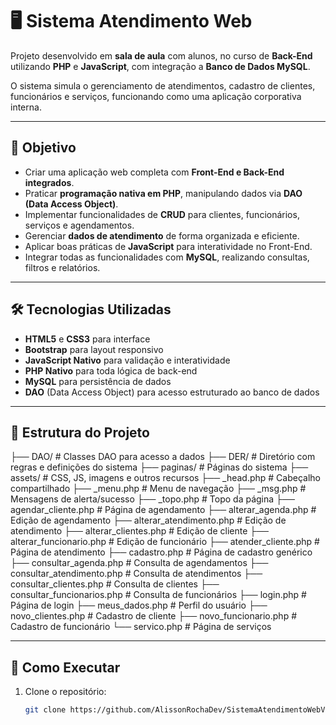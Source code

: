 # 🖥️ Sistema Atendimento Web

Projeto desenvolvido em **sala de aula** com alunos, no curso de **Back-End** utilizando **PHP** e **JavaScript**, com integração a **Banco de Dados MySQL**.  

O sistema simula o gerenciamento de atendimentos, cadastro de clientes, funcionários e serviços, funcionando como uma aplicação corporativa interna.

---

## 🎯 Objetivo
- Criar uma aplicação web completa com **Front-End e Back-End integrados**.  
- Praticar **programação nativa em PHP**, manipulando dados via **DAO (Data Access Object)**.  
- Implementar funcionalidades de **CRUD** para clientes, funcionários, serviços e agendamentos.  
- Gerenciar **dados de atendimento** de forma organizada e eficiente.  
- Aplicar boas práticas de **JavaScript** para interatividade no Front-End.  
- Integrar todas as funcionalidades com **MySQL**, realizando consultas, filtros e relatórios.

---

## 🛠 Tecnologias Utilizadas
- **HTML5** e **CSS3** para interface  
- **Bootstrap** para layout responsivo  
- **JavaScript Nativo** para validação e interatividade  
- **PHP Nativo** para toda lógica de back-end  
- **MySQL** para persistência de dados  
- **DAO** (Data Access Object) para acesso estruturado ao banco de dados  

---

## 📂 Estrutura do Projeto
├── DAO/                  # Classes DAO para acesso a dados
├── DER/                  # Diretório com regras e definições do sistema
├── paginas/              # Páginas do sistema
├── assets/               # CSS, JS, imagens e outros recursos
├── _head.php             # Cabeçalho compartilhado
├── _menu.php             # Menu de navegação
├── _msg.php              # Mensagens de alerta/sucesso
├── _topo.php             # Topo da página
├── agendar_cliente.php   # Página de agendamento
├── alterar_agenda.php    # Edição de agendamento
├── alterar_atendimento.php # Edição de atendimento
├── alterar_clientes.php  # Edição de cliente
├── alterar_funcionario.php # Edição de funcionário
├── atender_cliente.php   # Página de atendimento
├── cadastro.php          # Página de cadastro genérico
├── consultar_agenda.php  # Consulta de agendamentos
├── consultar_atendimento.php # Consulta de atendimentos
├── consultar_clientes.php    # Consulta de clientes
├── consultar_funcionarios.php # Consulta de funcionários
├── login.php             # Página de login
├── meus_dados.php        # Perfil do usuário
├── novo_clientes.php     # Cadastro de cliente
├── novo_funcionario.php  # Cadastro de funcionário
└── servico.php           # Página de serviços

---

## 🚀 Como Executar
1. Clone o repositório:
   ```bash
   git clone https://github.com/AlissonRochaDev/SistemaAtendimentoWebVRS1.git

